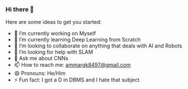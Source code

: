 ### Hi there 👋




Here are some ideas to get you started:

- 🔭 I’m currently working on Myself
- 🌱 I’m currently learning Deep Learning from Scratch
- 👯 I’m looking to collaborate on anything that deals with AI and Robots
- 🤔 I’m looking for help with SLAM
- 💬 Ask me about CNNs
- 📫 How to reach me: ammargk8497@gmail.com
- 😄 Pronouns: He/Him
- ⚡ Fun fact: I got a D in DBMS and I hate that subject

